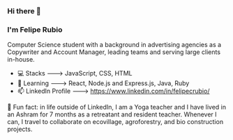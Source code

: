 ### Hi there 👋

### I'm Felipe Rubio

<!--
**ferubio/ferubio** is a ✨ _special_ ✨ repository because its `README.md` (this file) appears on your GitHub profile.

Here are some ideas to get you started:

- 🔭 I’m currently working on ...
- 🌱 I’m currently learning ...
- 👯 I’m looking to collaborate on ...
- 🤔 I’m looking for help with ...
- 💬 Ask me about ...
- 📫 How to reach me: ...
- 😄 Pronouns: ...
- ⚡ Fun fact: ...
-->
Computer Science student with a background in advertising agencies as a Copywriter and Account Manager, leading teams and serving large clients in-house.

* :computer: Stacks ---> JavaScript, CSS, HTML
* 🔭 Learning ---> React, Node.js and Express.js, Java, Ruby
* :mailbox: LinkedIn Profile ---> https://www.linkedin.com/in/felipecrubio/

🌱 Fun fact: in life outside of LinkedIn, I am a Yoga teacher and I have lived in an Ashram for 7 months as a retreatant and resident teacher. Whenever I can, I travel to collaborate on ecovillage, agroforestry, and bio construction projects.
